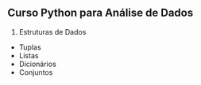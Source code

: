 ## Curso Python para Análise de Dados

1. Estruturas de Dados
- Tuplas
- Listas
- Dicionários
- Conjuntos
